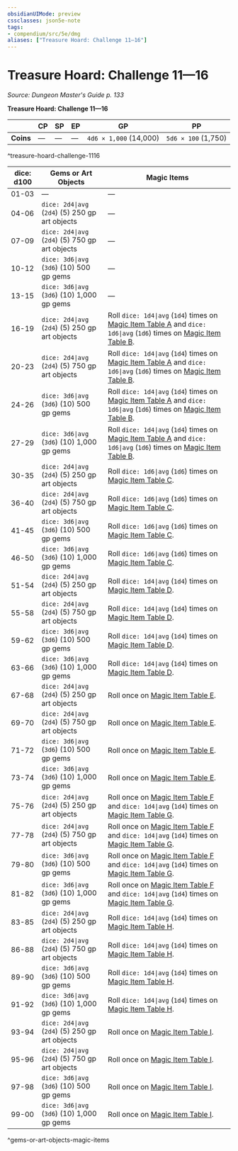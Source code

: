```yaml
---
obsidianUIMode: preview
cssclasses: json5e-note
tags:
- compendium/src/5e/dmg
aliases: ["Treasure Hoard: Challenge 11—16"]
---
```

# Treasure Hoard: Challenge 11—16
*Source: Dungeon Master's Guide p. 133* 

**Treasure Hoard: Challenge 11—16**

|  | CP | SP | EP | GP | PP |
|--|----|----|----|----|----|
| **Coins** | — | — | — | `4d6 × 1,000` (14,000) | `5d6 × 100` (1,750) |
^treasure-hoard-challenge-1116

| dice: d100 | Gems or Art Objects | Magic Items |
|------------|---------------------|-------------|
| 01-03 | — | — |
| 04-06 | `dice: 2d4\|avg` (`2d4`) (5) 250 gp art objects | — |
| 07-09 | `dice: 2d4\|avg` (`2d4`) (5) 750 gp art objects | — |
| 10-12 | `dice: 3d6\|avg` (`3d6`) (10) 500 gp gems | — |
| 13-15 | `dice: 3d6\|avg` (`3d6`) (10) 1,000 gp gems | — |
| 16-19 | `dice: 2d4\|avg` (`2d4`) (5) 250 gp art objects | Roll `dice: 1d4\|avg` (`1d4`) times on [Magic Item Table A](4-Resources/Compendium/tables/magic-item-table-a.md) and `dice: 1d6\|avg` (`1d6`) times on [Magic Item Table B](4-Resources/Compendium/tables/magic-item-table-b.md). |
| 20-23 | `dice: 2d4\|avg` (`2d4`) (5) 750 gp art objects | Roll `dice: 1d4\|avg` (`1d4`) times on [Magic Item Table A](4-Resources/Compendium/tables/magic-item-table-a.md) and `dice: 1d6\|avg` (`1d6`) times on [Magic Item Table B](4-Resources/Compendium/tables/magic-item-table-b.md). |
| 24-26 | `dice: 3d6\|avg` (`3d6`) (10) 500 gp gems | Roll `dice: 1d4\|avg` (`1d4`) times on [Magic Item Table A](4-Resources/Compendium/tables/magic-item-table-a.md) and `dice: 1d6\|avg` (`1d6`) times on [Magic Item Table B](4-Resources/Compendium/tables/magic-item-table-b.md). |
| 27-29 | `dice: 3d6\|avg` (`3d6`) (10) 1,000 gp gems | Roll `dice: 1d4\|avg` (`1d4`) times on [Magic Item Table A](4-Resources/Compendium/tables/magic-item-table-a.md) and `dice: 1d6\|avg` (`1d6`) times on [Magic Item Table B](4-Resources/Compendium/tables/magic-item-table-b.md). |
| 30-35 | `dice: 2d4\|avg` (`2d4`) (5) 250 gp art objects | Roll `dice: 1d6\|avg` (`1d6`) times on [Magic Item Table C](4-Resources/Compendium/tables/magic-item-table-c.md). |
| 36-40 | `dice: 2d4\|avg` (`2d4`) (5) 750 gp art objects | Roll `dice: 1d6\|avg` (`1d6`) times on [Magic Item Table C](4-Resources/Compendium/tables/magic-item-table-c.md). |
| 41-45 | `dice: 3d6\|avg` (`3d6`) (10) 500 gp gems | Roll `dice: 1d6\|avg` (`1d6`) times on [Magic Item Table C](4-Resources/Compendium/tables/magic-item-table-c.md). |
| 46-50 | `dice: 3d6\|avg` (`3d6`) (10) 1,000 gp gems | Roll `dice: 1d6\|avg` (`1d6`) times on [Magic Item Table C](4-Resources/Compendium/tables/magic-item-table-c.md). |
| 51-54 | `dice: 2d4\|avg` (`2d4`) (5) 250 gp art objects | Roll `dice: 1d4\|avg` (`1d4`) times on [Magic Item Table D](4-Resources/Compendium/tables/magic-item-table-d.md). |
| 55-58 | `dice: 2d4\|avg` (`2d4`) (5) 750 gp art objects | Roll `dice: 1d4\|avg` (`1d4`) times on [Magic Item Table D](4-Resources/Compendium/tables/magic-item-table-d.md). |
| 59-62 | `dice: 3d6\|avg` (`3d6`) (10) 500 gp gems | Roll `dice: 1d4\|avg` (`1d4`) times on [Magic Item Table D](4-Resources/Compendium/tables/magic-item-table-d.md). |
| 63-66 | `dice: 3d6\|avg` (`3d6`) (10) 1,000 gp gems | Roll `dice: 1d4\|avg` (`1d4`) times on [Magic Item Table D](4-Resources/Compendium/tables/magic-item-table-d.md). |
| 67-68 | `dice: 2d4\|avg` (`2d4`) (5) 250 gp art objects | Roll once on [Magic Item Table E](4-Resources/Compendium/tables/magic-item-table-e.md). |
| 69-70 | `dice: 2d4\|avg` (`2d4`) (5) 750 gp art objects | Roll once on [Magic Item Table E](4-Resources/Compendium/tables/magic-item-table-e.md). |
| 71-72 | `dice: 3d6\|avg` (`3d6`) (10) 500 gp gems | Roll once on [Magic Item Table E](4-Resources/Compendium/tables/magic-item-table-e.md). |
| 73-74 | `dice: 3d6\|avg` (`3d6`) (10) 1,000 gp gems | Roll once on [Magic Item Table E](4-Resources/Compendium/tables/magic-item-table-e.md). |
| 75-76 | `dice: 2d4\|avg` (`2d4`) (5) 250 gp art objects | Roll once on [Magic Item Table F](4-Resources/Compendium/tables/magic-item-table-f.md) and `dice: 1d4\|avg` (`1d4`) times on [Magic Item Table G](4-Resources/Compendium/tables/magic-item-table-g.md). |
| 77-78 | `dice: 2d4\|avg` (`2d4`) (5) 750 gp art objects | Roll once on [Magic Item Table F](4-Resources/Compendium/tables/magic-item-table-f.md) and `dice: 1d4\|avg` (`1d4`) times on [Magic Item Table G](4-Resources/Compendium/tables/magic-item-table-g.md). |
| 79-80 | `dice: 3d6\|avg` (`3d6`) (10) 500 gp gems | Roll once on [Magic Item Table F](4-Resources/Compendium/tables/magic-item-table-f.md) and `dice: 1d4\|avg` (`1d4`) times on [Magic Item Table G](4-Resources/Compendium/tables/magic-item-table-g.md). |
| 81-82 | `dice: 3d6\|avg` (`3d6`) (10) 1,000 gp gems | Roll once on [Magic Item Table F](4-Resources/Compendium/tables/magic-item-table-f.md) and `dice: 1d4\|avg` (`1d4`) times on [Magic Item Table G](4-Resources/Compendium/tables/magic-item-table-g.md). |
| 83-85 | `dice: 2d4\|avg` (`2d4`) (5) 250 gp art objects | Roll `dice: 1d4\|avg` (`1d4`) times on [Magic Item Table H](4-Resources/Compendium/tables/magic-item-table-h.md). |
| 86-88 | `dice: 2d4\|avg` (`2d4`) (5) 750 gp art objects | Roll `dice: 1d4\|avg` (`1d4`) times on [Magic Item Table H](4-Resources/Compendium/tables/magic-item-table-h.md). |
| 89-90 | `dice: 3d6\|avg` (`3d6`) (10) 500 gp gems | Roll `dice: 1d4\|avg` (`1d4`) times on [Magic Item Table H](4-Resources/Compendium/tables/magic-item-table-h.md). |
| 91-92 | `dice: 3d6\|avg` (`3d6`) (10) 1,000 gp gems | Roll `dice: 1d4\|avg` (`1d4`) times on [Magic Item Table H](4-Resources/Compendium/tables/magic-item-table-h.md). |
| 93-94 | `dice: 2d4\|avg` (`2d4`) (5) 250 gp art objects | Roll once on [Magic Item Table I](4-Resources/Compendium/tables/magic-item-table-i.md). |
| 95-96 | `dice: 2d4\|avg` (`2d4`) (5) 750 gp art objects | Roll once on [Magic Item Table I](4-Resources/Compendium/tables/magic-item-table-i.md). |
| 97-98 | `dice: 3d6\|avg` (`3d6`) (10) 500 gp gems | Roll once on [Magic Item Table I](4-Resources/Compendium/tables/magic-item-table-i.md). |
| 99-00 | `dice: 3d6\|avg` (`3d6`) (10) 1,000 gp gems | Roll once on [Magic Item Table I](4-Resources/Compendium/tables/magic-item-table-i.md). |
^gems-or-art-objects-magic-items